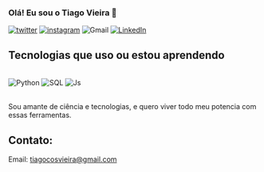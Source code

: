 
### Olá! Eu sou o Tiago Vieira 🔬

[![twitter](https://img.shields.io/badge/Twitter-1DA1F2?style=for-the-badge&logo=twitter&logoColor=white)](https://twitter.com/Tiago_Oz)
[![instagram](https://img.shields.io/badge/Instagram-E4405F?style=for-the-badge&logo=instagram&logoColor=white)](https://www.intagram.com/tiago_c.v/)
![Gmail](https://img.shields.io/badge/Gmail-D14836?style=for-the-badge&logo=gmail&logoColor=white)
[![LinkedIn](https://img.shields.io/badge/LinkedIn-0077B5?style=for-the-badge&logo=linkedin&logoColor=white)](https://www.linkedin.com/in/tiago-vieira-1672b8230/)


## Tecnologias que uso ou estou aprendendo

<div style="display: inline_block"><br/> 
<img aling="center" alt="Python" src="https://img.shields.io/badge/Python-3776AB?style=for-the-badge&logo=python&logoColor=white"/>
<img aling="center" alt="SQL" src="https://img.shields.io/badge/MySQL-00000F?style=for-the-badge&logo=mysql&logoColor=white"/>
<img aling="center" alt="Js" src="https://img.shields.io/badge/JavaScript-F7DF1E?style=for-the-badge&logo=javascript&logoColor=blacke"/>
</div><br/>

Sou amante de ciência e tecnologias, e quero viver todo meu potencia com essas ferramentas. 

## Contato:
Email: tiagocosvieira@gmail.com
